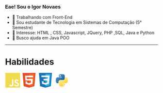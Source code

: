 ### Eae! Sou o Igor Novaes 


- 🔭 Trabalhando com Front-End
- 🌱 Sou estudante de Tecnologia em Sistemas de Computação (5° Semestre)
- 🚀 Interesse: HTML , CSS, Javascript, JQuery, PHP ,SQL, Java e Python
- 🤔 Busco ajuda em Java POO 

<hr>
<h1 text-align ="Center">Habilidades</h1>
<div>
  <img align="center" alt="Rafa-Js" height="50" width="50" src="https://raw.githubusercontent.com/devicons/devicon/master/icons/javascript/javascript-plain.svg">
  <img align="center" alt="Rafa-HTML" height="50" width="50" src="https://raw.githubusercontent.com/devicons/devicon/master/icons/html5/html5-original.svg">
  <img align="center" alt="Rafa-CSS" height="50" width="50" src="https://raw.githubusercontent.com/devicons/devicon/master/icons/css3/css3-original.svg">
  <img align="center" alt="Rafa-Python" height="50" width="50" src="https://raw.githubusercontent.com/devicons/devicon/master/icons/python/python-original.svg">
<div>


